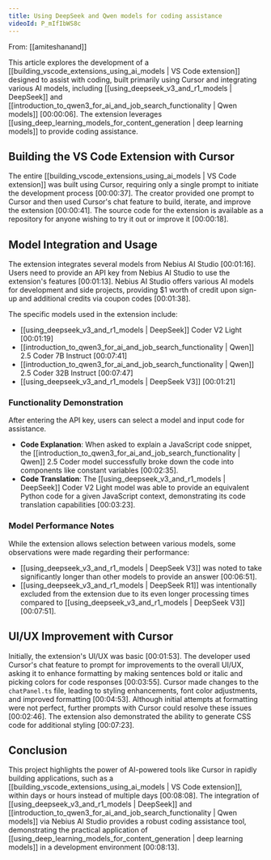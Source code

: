 ```yaml
---
title: Using DeepSeek and Qwen models for coding assistance
videoId: P_mIfIbWS8c
---
```


From: [[amiteshanand]] <br/> 

This article explores the development of a [[building_vscode_extensions_using_ai_models | VS Code extension]] designed to assist with coding, built primarily using Cursor and integrating various AI models, including [[using_deepseek_v3_and_r1_models | DeepSeek]] and [[introduction_to_qwen3_for_ai_and_job_search_functionality | Qwen models]] <a class="yt-timestamp" data-t="00:00:06">[00:00:06]</a>. The extension leverages [[using_deep_learning_models_for_content_generation | deep learning models]] to provide coding assistance.

## Building the VS Code Extension with Cursor

The entire [[building_vscode_extensions_using_ai_models | VS Code extension]] was built using Cursor, requiring only a single prompt to initiate the development process <a class="yt-timestamp" data-t="00:00:37">[00:00:37]</a>. The creator provided one prompt to Cursor and then used Cursor's chat feature to build, iterate, and improve the extension <a class="yt-timestamp" data-t="00:00:41">[00:00:41]</a>. The source code for the extension is available as a repository for anyone wishing to try it out or improve it <a class="yt-timestamp" data-t="00:00:18">[00:00:18]</a>.

## Model Integration and Usage

The extension integrates several models from Nebius AI Studio <a class="yt-timestamp" data-t="00:01:16">[00:01:16]</a>. Users need to provide an API key from Nebius AI Studio to use the extension's features <a class="yt-timestamp" data-t="00:01:13">[00:01:13]</a>. Nebius AI Studio offers various AI models for development and side projects, providing $1 worth of credit upon sign-up and additional credits via coupon codes <a class="yt-timestamp" data-t="00:01:38">[00:01:38]</a>.

The specific models used in the extension include:
*   [[using_deepseek_v3_and_r1_models | DeepSeek]] Coder V2 Light <a class="yt-timestamp" data-t="00:01:19">[00:01:19]</a>
*   [[introduction_to_qwen3_for_ai_and_job_search_functionality | Qwen]] 2.5 Coder 7B Instruct <a class="yt-timestamp" data-t="00:07:41">[00:07:41]</a>
*   [[introduction_to_qwen3_for_ai_and_job_search_functionality | Qwen]] 2.5 Coder 32B Instruct <a class="yt-timestamp" data-t="00:07:47">[00:07:47]</a>
*   [[using_deepseek_v3_and_r1_models | DeepSeek V3]] <a class="yt-timestamp" data-t="00:01:21">[00:01:21]</a>

### Functionality Demonstration

After entering the API key, users can select a model and input code for assistance.
*   **Code Explanation**: When asked to explain a JavaScript code snippet, the [[introduction_to_qwen3_for_ai_and_job_search_functionality | Qwen]] 2.5 Coder model successfully broke down the code into components like constant variables <a class="yt-timestamp" data-t="00:02:35">[00:02:35]</a>.
*   **Code Translation**: The [[using_deepseek_v3_and_r1_models | DeepSeek]] Coder V2 Light model was able to provide an equivalent Python code for a given JavaScript context, demonstrating its code translation capabilities <a class="yt-timestamp" data-t="00:03:23">[00:03:23]</a>.

### Model Performance Notes

While the extension allows selection between various models, some observations were made regarding their performance:
*   [[using_deepseek_v3_and_r1_models | DeepSeek V3]] was noted to take significantly longer than other models to provide an answer <a class="yt-timestamp" data-t="00:06:51">[00:06:51]</a>.
*   [[using_deepseek_v3_and_r1_models | DeepSeek R1]] was intentionally excluded from the extension due to its even longer processing times compared to [[using_deepseek_v3_and_r1_models | DeepSeek V3]] <a class="yt-timestamp" data-t="00:07:51">[00:07:51]</a>.

## UI/UX Improvement with Cursor

Initially, the extension's UI/UX was basic <a class="yt-timestamp" data-t="00:01:53">[00:01:53]</a>. The developer used Cursor's chat feature to prompt for improvements to the overall UI/UX, asking it to enhance formatting by making sentences bold or italic and picking colors for code responses <a class="yt-timestamp" data-t="00:03:55">[00:03:55]</a>. Cursor made changes to the `chatPanel.ts` file, leading to styling enhancements, font color adjustments, and improved formatting <a class="yt-timestamp" data-t="00:04:53">[00:04:53]</a>. Although initial attempts at formatting were not perfect, further prompts with Cursor could resolve these issues <a class="yt-timestamp" data-t="00:02:46">[00:02:46]</a>. The extension also demonstrated the ability to generate CSS code for additional styling <a class="yt-timestamp" data-t="00:07:23">[00:07:23]</a>.

## Conclusion

This project highlights the power of AI-powered tools like Cursor in rapidly building applications, such as a [[building_vscode_extensions_using_ai_models | VS Code extension]], within days or hours instead of multiple days <a class="yt-timestamp" data-t="00:08:08">[00:08:08]</a>. The integration of [[using_deepseek_v3_and_r1_models | DeepSeek]] and [[introduction_to_qwen3_for_ai_and_job_search_functionality | Qwen models]] via Nebius AI Studio provides a robust coding assistance tool, demonstrating the practical application of [[using_deep_learning_models_for_content_generation | deep learning models]] in a development environment <a class="yt-timestamp" data-t="00:08:13">[00:08:13]</a>.
